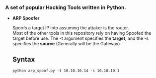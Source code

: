 ### A set of popular Hacking Tools written in Python.

* **ARP Spoofer**

  Spoofs a target IP into assuming the attaker is the router. <br/>
  Most of the other tools in this repository rely on having Spoofed the target before use.
  The -t argument specifies the __target__, and the -s specifies the __source__ (Generally will be the Gateway). <br/>
  ## Syntax
  `python arp_spoof.py -t 10.10.10.14 -s 10.10.10.1`
  
  
  
